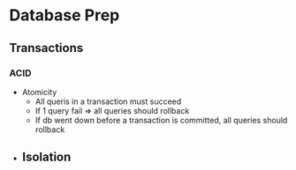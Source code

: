 # Database Prep
## Transactions
### ACID
- Atomicity
  - All queris in a transaction must succeed
  - If 1 query fail => all queries should rollback
  - If db went down before a transaction is committed, all queries should rollback
- Isolation
  -   
